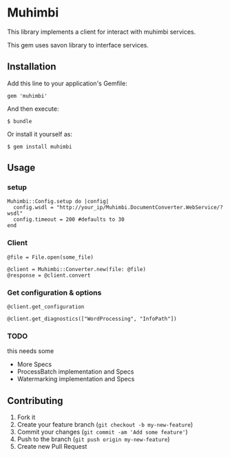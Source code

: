 # Muhimbi

This library implements a client for interact with muhimbi services.

This gem uses savon library to interface services.

## Installation

Add this line to your application's Gemfile:

    gem 'muhimbi'

And then execute:

    $ bundle

Or install it yourself as:

    $ gem install muhimbi

## Usage

### setup

    Muhimbi::Config.setup do |config|
      config.wsdl = "http://your_ip/Muhimbi.DocumentConverter.WebService/?wsdl"
      config.timeout = 200 #defaults to 30
    end

### Client

    @file = File.open(some_file)

    @client = Muhimbi::Converter.new(file: @file)
    @response = @client.convert

### Get configuration & options

    @client.get_configuration

    @client.get_diagnostics(["WordProcessing", "InfoPath"])


### TODO

  this needs some
  + More Specs
  + ProcessBatch implementation and Specs
  + Watermarking implementation and Specs

## Contributing

1. Fork it
2. Create your feature branch (`git checkout -b my-new-feature`)
3. Commit your changes (`git commit -am 'Add some feature'`)
4. Push to the branch (`git push origin my-new-feature`)
5. Create new Pull Request
